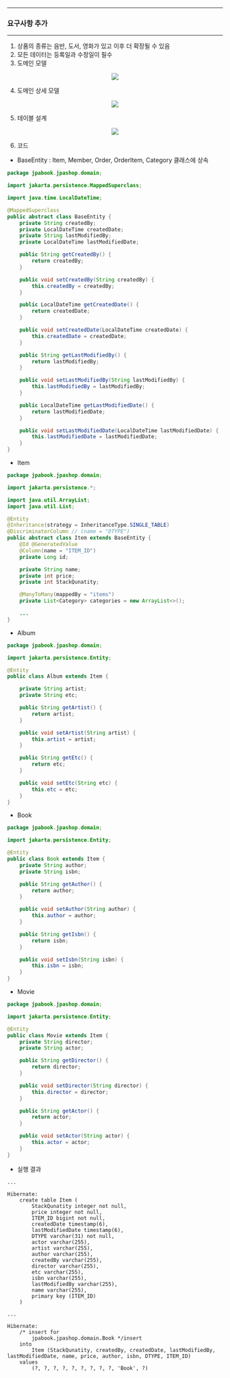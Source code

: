 -----
### 요구사항 추가
-----
1. 상품의 종류는 음반, 도서, 영화가 있고 이후 더 확장될 수 있음
2. 모든 데이터는 등록일과 수정일이 필수
3. 도메인 모델
<div align="center">
<img src="https://github.com/user-attachments/assets/794a8e3b-7ddf-4984-a33c-2ed2112e5413">
</div>

4. 도메인 상세 모델
<div align="center">
<img src="https://github.com/user-attachments/assets/a6ea1fc1-54cb-4a51-91dc-f53bead43e51">
</div>

5. 테이블 설계
<div align="center">
<img src="https://github.com/user-attachments/assets/2d8712f1-21eb-4a28-957c-cd2140890c58">
</div>

6. 코드
  - BaseEntity : Item, Member, Order, OrderItem, Category 클래스에 상속
```java
package jpabook.jpashop.domain;

import jakarta.persistence.MappedSuperclass;

import java.time.LocalDateTime;

@MappedSuperclass
public abstract class BaseEntity {
    private String createdBy;
    private LocalDateTime createdDate;
    private String lastModifiedBy;
    private LocalDateTime lastModifiedDate;

    public String getCreatedBy() {
        return createdBy;
    }

    public void setCreatedBy(String createdBy) {
        this.createdBy = createdBy;
    }

    public LocalDateTime getCreatedDate() {
        return createdDate;
    }

    public void setCreatedDate(LocalDateTime createdDate) {
        this.createdDate = createdDate;
    }

    public String getLastModifiedBy() {
        return lastModifiedBy;
    }

    public void setLastModifiedBy(String lastModifiedBy) {
        this.lastModifiedBy = lastModifiedBy;
    }

    public LocalDateTime getLastModifiedDate() {
        return lastModifiedDate;
    }

    public void setLastModifiedDate(LocalDateTime lastModifiedDate) {
        this.lastModifiedDate = lastModifiedDate;
    }
}
```

  - Item 
```java
package jpabook.jpashop.domain;

import jakarta.persistence.*;

import java.util.ArrayList;
import java.util.List;

@Entity
@Inheritance(strategy = InheritanceType.SINGLE_TABLE)
@DiscriminatorColumn // (name = "DTYPE")
public abstract class Item extends BaseEntity {
    @Id @GeneratedValue
    @Column(name = "ITEM_ID")
    private Long id;

    private String name;
    private int price;
    private int StackQunatity;

    @ManyToMany(mappedBy = "items")
    private List<Category> categories = new ArrayList<>();

    ...
}
```

  - Album
```java
package jpabook.jpashop.domain;

import jakarta.persistence.Entity;

@Entity
public class Album extends Item {

    private String artist;
    private String etc;

    public String getArtist() {
        return artist;
    }

    public void setArtist(String artist) {
        this.artist = artist;
    }

    public String getEtc() {
        return etc;
    }

    public void setEtc(String etc) {
        this.etc = etc;
    }
}
```

  - Book
```java
package jpabook.jpashop.domain;

import jakarta.persistence.Entity;

@Entity
public class Book extends Item {
    private String author;
    private String isbn;

    public String getAuthor() {
        return author;
    }

    public void setAuthor(String author) {
        this.author = author;
    }

    public String getIsbn() {
        return isbn;
    }

    public void setIsbn(String isbn) {
        this.isbn = isbn;
    }
}
```

  - Movie
```java
package jpabook.jpashop.domain;

import jakarta.persistence.Entity;

@Entity
public class Movie extends Item {
    private String director;
    private String actor;

    public String getDirector() {
        return director;
    }

    public void setDirector(String director) {
        this.director = director;
    }

    public String getActor() {
        return actor;
    }

    public void setActor(String actor) {
        this.actor = actor;
    }
}
```

  - 실행 결과
```
...

Hibernate: 
    create table Item (
        StackQunatity integer not null,
        price integer not null,
        ITEM_ID bigint not null,
        createdDate timestamp(6),
        lastModifiedDate timestamp(6),
        DTYPE varchar(31) not null,
        actor varchar(255),
        artist varchar(255),
        author varchar(255),
        createdBy varchar(255),
        director varchar(255),
        etc varchar(255),
        isbn varchar(255),
        lastModifiedBy varchar(255),
        name varchar(255),
        primary key (ITEM_ID)
    )

...

Hibernate: 
    /* insert for
        jpabook.jpashop.domain.Book */insert 
    into
        Item (StackQunatity, createdBy, createdDate, lastModifiedBy, lastModifiedDate, name, price, author, isbn, DTYPE, ITEM_ID) 
    values
        (?, ?, ?, ?, ?, ?, ?, ?, ?, 'Book', ?)
```
